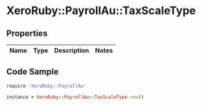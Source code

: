 # XeroRuby::PayrollAu::TaxScaleType

## Properties

Name | Type | Description | Notes
------------ | ------------- | ------------- | -------------

## Code Sample

```ruby
require 'XeroRuby::PayrollAu'

instance = XeroRuby::PayrollAu::TaxScaleType.new()
```


